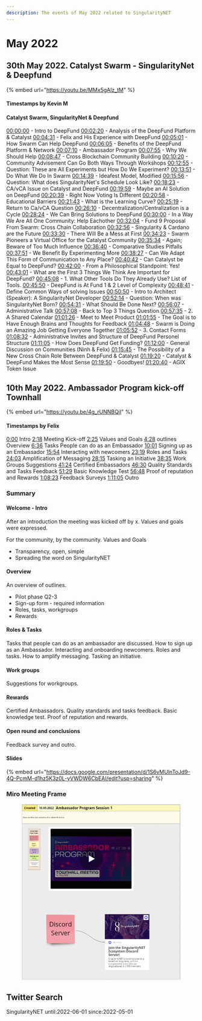 ```yaml
---
description: The events of May 2022 related to SingularityNET
---
```


# May 2022

## 30th May 2022. Catalyst Swarm - SingularityNet & Deepfund

{% embed url="https://youtu.be/MMx5gAlz_tM" %}

#### Timestamps by Kevin M&#x20;

#### Catalyst Swarm, SingularityNet & Deepfund

[00:00:00](https://www.youtube.com/watch?v=MMx5gAlz\_tM\&t=0s) - Intro to DeepFund [00:02:20](https://www.youtube.com/watch?v=MMx5gAlz\_tM\&t=140s) - Analysis of the DeepFund Platform & Catalyst [00:04:31](https://www.youtube.com/watch?v=MMx5gAlz\_tM\&t=271s) - Felix and His Experience with DeepFund [00:05:01](https://www.youtube.com/watch?v=MMx5gAlz\_tM\&t=301s) - How Swarm Can Help DeepFund [00:06:05](https://www.youtube.com/watch?v=MMx5gAlz\_tM\&t=365s) - Benefits of the DeepFund Platform & Network [00:07:10](https://www.youtube.com/watch?v=MMx5gAlz\_tM\&t=430s) - Ambassador Program [00:07:55](https://www.youtube.com/watch?v=MMx5gAlz\_tM\&t=475s) - Why We Should Help [00:08:47](https://www.youtube.com/watch?v=MMx5gAlz\_tM\&t=527s) - Cross Blockchain Community Building [00:10:20](https://www.youtube.com/watch?v=MMx5gAlz\_tM\&t=620s) - Community Advisement Can Go Both Ways Through Workshops [00:12:55](https://www.youtube.com/watch?v=MMx5gAlz\_tM\&t=775s) - Question: These are All Experiments but How Do We Experiment? [00:13:51](https://www.youtube.com/watch?v=MMx5gAlz\_tM\&t=831s) - Do What We Do In Swarm [00:14:39](https://www.youtube.com/watch?v=MMx5gAlz\_tM\&t=879s) - Ideafest Model, Modified [00:15:56](https://www.youtube.com/watch?v=MMx5gAlz\_tM\&t=956s) - Question: What does SingularityNet's Schedule Look Like? [00:18:23](https://www.youtube.com/watch?v=MMx5gAlz\_tM\&t=1103s) - CA/vCA Issue on Catalyst and DeepFund [00:19:59](https://www.youtube.com/watch?v=MMx5gAlz\_tM\&t=1199s) - Maybe an AI Solution on DeepFund [00:20:39](https://www.youtube.com/watch?v=MMx5gAlz\_tM\&t=1239s) - Right Now Voting Is Different [00:20:58](https://www.youtube.com/watch?v=MMx5gAlz\_tM\&t=1258s) - Educational Barriers [00:21:43](https://www.youtube.com/watch?v=MMx5gAlz\_tM\&t=1303s) - What is the Learning Curve? [00:25:19](https://www.youtube.com/watch?v=MMx5gAlz\_tM\&t=1519s) - Return to Ca/vCA Question [00:26:10](https://www.youtube.com/watch?v=MMx5gAlz\_tM\&t=1570s) - Decentralization/Centralization is a Cycle [00:28:24](https://www.youtube.com/watch?v=MMx5gAlz\_tM\&t=1704s) - We Can Bring Solutions to DeepFund [00:30:00](https://www.youtube.com/watch?v=MMx5gAlz\_tM\&t=1800s) - In a Way We Are All One Community: Help Eachother [00:32:04](https://www.youtube.com/watch?v=MMx5gAlz\_tM\&t=1924s) - Fund 9 Proposal From Swarm: Cross Chain Collaboration [00:32:56](https://www.youtube.com/watch?v=MMx5gAlz\_tM\&t=1976s) - Singularity & Cardano are the Future [00:33:30](https://www.youtube.com/watch?v=MMx5gAlz\_tM\&t=2010s) - There Will Be a Mess at First [00:34:23](https://www.youtube.com/watch?v=MMx5gAlz\_tM\&t=2063s) - Swarm Pioneers a Virtual Office for the Catalyst Community [00:35:34](https://www.youtube.com/watch?v=MMx5gAlz\_tM\&t=2134s) - Again; Beware of Too Much Influence [00:36:40](https://www.youtube.com/watch?v=MMx5gAlz\_tM\&t=2200s) - Comparative Studies Pitfalls [00:37:51](https://www.youtube.com/watch?v=MMx5gAlz\_tM\&t=2271s) - We Benefit By Experimenting More [00:38:27](https://www.youtube.com/watch?v=MMx5gAlz\_tM\&t=2307s) - Can We Adapt This Form of Communication to Any Place? [00:40:42](https://www.youtube.com/watch?v=MMx5gAlz\_tM\&t=2442s) - Can Catalyst be Equal to DeepFund? [00:42:00](https://www.youtube.com/watch?v=MMx5gAlz\_tM\&t=2520s) - From a Philosophical Standpoint: Yes! [00:43:01](https://www.youtube.com/watch?v=MMx5gAlz\_tM\&t=2581s) - What are the First 3 Things We Think Are Important for DeepFund? [00:45:08](https://www.youtube.com/watch?v=MMx5gAlz\_tM\&t=2708s) - 1. What Other Tools Do They Already Use? List of Tools. [00:45:50](https://www.youtube.com/watch?v=MMx5gAlz\_tM\&t=2750s) - DeepFund is At Fund 1 & 2 Level of Complexity [00:48:41](https://www.youtube.com/watch?v=MMx5gAlz\_tM\&t=2921s) - Define Common Ways of solving Issues [00:50:50](https://www.youtube.com/watch?v=MMx5gAlz\_tM\&t=3050s) - Intro to Architect (Speaker): A SingularityNet Developer [00:52:14](https://www.youtube.com/watch?v=MMx5gAlz\_tM\&t=3134s) - Question: When was SingularityNet Born? [00:54:31](https://www.youtube.com/watch?v=MMx5gAlz\_tM\&t=3271s) - What Should Be Done Next? [00:56:07](https://www.youtube.com/watch?v=MMx5gAlz\_tM\&t=3367s) - Administrative Talk [00:57:08](https://www.youtube.com/watch?v=MMx5gAlz\_tM\&t=3428s) - Back to Top 3 Things Question [00:57:35](https://www.youtube.com/watch?v=MMx5gAlz\_tM\&t=3455s) - 2. A Shared Calendar [01:01:26](https://www.youtube.com/watch?v=MMx5gAlz\_tM\&t=3686s) - Meet to Meet Product [01:01:55](https://www.youtube.com/watch?v=MMx5gAlz\_tM\&t=3715s) - The Goal is to Have Enough Brains and Thoughts for Feedback [01:04:48](https://www.youtube.com/watch?v=MMx5gAlz\_tM\&t=3888s) - Swarm is Doing an Amazing Job Getting Everyone Together [01:05:52](https://www.youtube.com/watch?v=MMx5gAlz\_tM\&t=3952s) - 3. Contact Forms [01:08:32](https://www.youtube.com/watch?v=MMx5gAlz\_tM\&t=4112s) - Administrative Invites and Structure of DeepFund Personel Structure [01:11:05](https://www.youtube.com/watch?v=MMx5gAlz\_tM\&t=4265s) - How Does DeepFund Get Funding? [01:12:00](https://www.youtube.com/watch?v=MMx5gAlz\_tM\&t=4320s) - General Discussion on Communities (Ninh & Felix) [01:15:45](https://www.youtube.com/watch?v=MMx5gAlz\_tM\&t=4545s) - The Possibility of a New Cross Chain Role Between DeepFund & Catalyst [01:19:20](https://www.youtube.com/watch?v=MMx5gAlz\_tM\&t=4760s) - Catalyst & DeepFund Makes the Most Sense [01:19:50](https://www.youtube.com/watch?v=MMx5gAlz\_tM\&t=4790s) - Goodbyes! [01:20:40](https://www.youtube.com/watch?v=MMx5gAlz\_tM\&t=4840s) - AGIX Token Issue

## 10th May 2022. Ambassador Program kick-off Townhall

{% embed url="https://youtu.be/4g_rUNNBQjI" %}

#### Timestamps by Felix

[0:00](https://www.youtube.com/watch?v=4g\_rUNNBQjI\&t=0s) Intro [2:18](https://www.youtube.com/watch?v=4g\_rUNNBQjI\&t=138s) Meeting Kick-off [2:25](https://www.youtube.com/watch?v=4g\_rUNNBQjI\&t=145s) Values and Goals [4:28](https://www.youtube.com/watch?v=4g\_rUNNBQjI\&t=268s) outlines Overview [6:36](https://www.youtube.com/watch?v=4g\_rUNNBQjI\&t=396s) Tasks People can do as an Embassador [10:01](https://www.youtube.com/watch?v=4g\_rUNNBQjI\&t=601s) Signing up as an Embassador [15:54](https://www.youtube.com/watch?v=4g\_rUNNBQjI\&t=954s) Interacting with newcomers [23:19](https://www.youtube.com/watch?v=4g\_rUNNBQjI\&t=1399s) Roles and Tasks [24:03](https://www.youtube.com/watch?v=4g\_rUNNBQjI\&t=1443s) Amplification of Messaging [28:15](https://www.youtube.com/watch?v=4g\_rUNNBQjI\&t=1695s) Tasking an Initiative [38:35](https://www.youtube.com/watch?v=4g\_rUNNBQjI\&t=2315s) Work Groups Suggestions [41:24](https://www.youtube.com/watch?v=4g\_rUNNBQjI\&t=2484s) Certified Embassadors [46:30](https://www.youtube.com/watch?v=4g\_rUNNBQjI\&t=2790s) Quality Standards and Tasks Feedback [51:29](https://www.youtube.com/watch?v=4g\_rUNNBQjI\&t=3089s) Basic Knowledge Test [56:48](https://www.youtube.com/watch?v=4g\_rUNNBQjI\&t=3408s) Proof of reputation and Rewards [1:08:23](https://www.youtube.com/watch?v=4g\_rUNNBQjI\&t=4103s) Feedback Surveys [1:11:05](https://www.youtube.com/watch?v=4g\_rUNNBQjI\&t=4265s) Outro

### Summary

#### Welcome - Intro

After an introduction the meeting was kicked off by x. Values and goals were expressed.&#x20;

For the community, by the community. Values and Goals

* Transparency, open, simple
* Spreading the word on SingularityNET

#### Overview

An overview of outlines.&#x20;

* Pilot phase Q2-3
* Sign-up form - required information
* Roles, tasks, workgroups
* Rewards&#x20;

#### Roles & Tasks

Tasks that people can do as an ambassador are discussed. How to sign up as an Ambassador. Interacting and onboarding newcomers. Roles and tasks. How to amplify messaging. Tasking an initiative.&#x20;

#### Work groups

Suggestions for workgroups.&#x20;

#### Rewards

Certified Ambassadors. Quality standards and tasks feedback. Basic knowledge test. Proof of reputation and rewards.&#x20;

#### Open round and conclusions

Feedback survey and outro.

#### Slides

{% embed url="https://docs.google.com/presentation/d/1S6vMUlnToJd9-4Q-PcmM-d1hz5K3z0L-yVWDW6CbEAI/edit?usp=sharing" %}

### Miro Meeting Frame

<figure><img src="../../.gitbook/assets/Screenshot from 2023-04-26 13-59-05.png" alt=""><figcaption></figcaption></figure>

## Twitter Search

SingularityNET until:2022-06-01 since:2022-05-01
